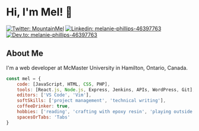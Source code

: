 # Hi, I'm Mel! 👋

[![Twitter: MountainMel](https://img.shields.io/twitter/follow/MountainMel?style=social)](https://twitter.com/MountainMel)
[![Linkedin: melanie-phillips-46397763](https://img.shields.io/badge/-Melanie%20Phillips-blue?logo=linkedin)](https://www.linkedin.com/in/melanie-phillips-46397763/)
[![Dev.to: melanie-phillips-46397763](https://img.shields.io/badge/-Melanie%20Phillips-black?logo=dev.to)](https://dev.to/melaniephillips)

## About Me

I'm a web developer at McMaster University in Hamilton, Ontario, Canada.

```javascript
const mel = {
    code: [JavaScript, HTML, CSS, PHP],
    tools: [React.js, Node.js, Express, Jenkins, APIs, WordPress, Git],
    editors: ['VS Code', 'Vim'],
    softSkills: ['project management', 'technical writing'],
    coffeeDrinker: true,
    hobbies: ['reading', 'crafting with epoxy resin', 'playing outside'],
    spacesOrTabs: 'Tabs'
}
```